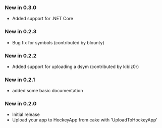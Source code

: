 ### New in 0.3.0
- Added support for .NET Core

### New in 0.2.3
- Bug fix for symbols (contributed by blounty)

### New in 0.2.2
- Added support for uploading a dsym (contributed by kibiz0r)

### New in 0.2.1
- added some basic documentation

### New in 0.2.0
- Initial release
- Upload your app to HockeyApp from cake with 'UploadToHockeyApp'